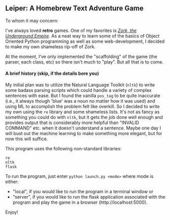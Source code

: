## Leiper: A Homebrew Text Adventure Game

To whom it may concern:

I've always loved **retro** games. One of my favorites is [*Zork, the Underground Empire*](https://textadventures.co.uk/games/view/5zyoqrsugeopel3ffhz_vq/zork).
As a neat way to learn some of the basics of Object Oriented Python programming as well as some web-development, I decided
to make my own shameless rip-off of Zork. 

At the moment, I've only implemented the "scaffolding" of the game (the parser, each class, etc)
so there isn't much to "play". But all that is to come.

#### A brief history (skip, if the details bore you)
My initial plan was to utilize the Natural Language Toolkit (`nltk`) to write some badass parsing 
scripts which could handle a variety of complex sentences with ease. But I found the vanilla
`pos_tag` to be quite inaccurate (i.e., it always though 'blue' was a noun no matter how it was used)
and using ML to accomplish the problem felt like overkill. So I decided to write my own using the `re`
library and some shameless lists. It's not as fancy as something you could do with `nltk`, but it gets the 
job done well enough and provides output that is considerably more helpful than "INVALID COMMAND" etc. when it
doesn't understand a sentence. Maybe one day I will bust out the machine learning to make something
more elegant, but for now this will suffice.

This program uses the following non-standard libraries: 

```buildoutcfg
re
nltk
flask
```

To run the program, just enter `python launch.py <mode>` where mode is either:
* "local", if you would like to run the program in a terminal window or
* "server", if you would like to run the flask application associated with the program and
play the game in a browser (http://localhost:5000).

Enjoy!